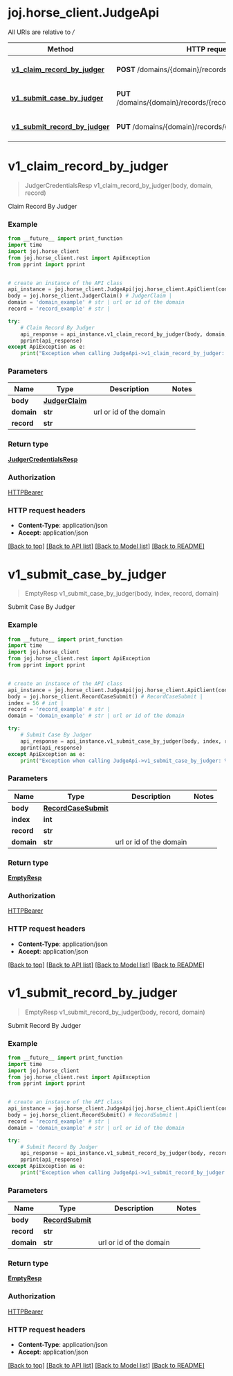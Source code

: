 # joj.horse_client.JudgeApi

All URIs are relative to */*

Method | HTTP request | Description
------------- | ------------- | -------------
[**v1_claim_record_by_judger**](JudgeApi.md#v1_claim_record_by_judger) | **POST** /domains/{domain}/records/{record}/judge/claim | Claim Record By Judger
[**v1_submit_case_by_judger**](JudgeApi.md#v1_submit_case_by_judger) | **PUT** /domains/{domain}/records/{record}/cases/{index}/judge | Submit Case By Judger
[**v1_submit_record_by_judger**](JudgeApi.md#v1_submit_record_by_judger) | **PUT** /domains/{domain}/records/{record}/judge | Submit Record By Judger

# **v1_claim_record_by_judger**
> JudgerCredentialsResp v1_claim_record_by_judger(body, domain, record)

Claim Record By Judger

### Example
```python
from __future__ import print_function
import time
import joj.horse_client
from joj.horse_client.rest import ApiException
from pprint import pprint


# create an instance of the API class
api_instance = joj.horse_client.JudgeApi(joj.horse_client.ApiClient(configuration))
body = joj.horse_client.JudgerClaim() # JudgerClaim | 
domain = 'domain_example' # str | url or id of the domain
record = 'record_example' # str | 

try:
    # Claim Record By Judger
    api_response = api_instance.v1_claim_record_by_judger(body, domain, record)
    pprint(api_response)
except ApiException as e:
    print("Exception when calling JudgeApi->v1_claim_record_by_judger: %s\n" % e)
```

### Parameters

Name | Type | Description  | Notes
------------- | ------------- | ------------- | -------------
 **body** | [**JudgerClaim**](JudgerClaim.md)|  | 
 **domain** | **str**| url or id of the domain | 
 **record** | **str**|  | 

### Return type

[**JudgerCredentialsResp**](JudgerCredentialsResp.md)

### Authorization

[HTTPBearer](../README.md#HTTPBearer)

### HTTP request headers

 - **Content-Type**: application/json
 - **Accept**: application/json

[[Back to top]](#) [[Back to API list]](../README.md#documentation-for-api-endpoints) [[Back to Model list]](../README.md#documentation-for-models) [[Back to README]](../README.md)

# **v1_submit_case_by_judger**
> EmptyResp v1_submit_case_by_judger(body, index, record, domain)

Submit Case By Judger

### Example
```python
from __future__ import print_function
import time
import joj.horse_client
from joj.horse_client.rest import ApiException
from pprint import pprint


# create an instance of the API class
api_instance = joj.horse_client.JudgeApi(joj.horse_client.ApiClient(configuration))
body = joj.horse_client.RecordCaseSubmit() # RecordCaseSubmit | 
index = 56 # int | 
record = 'record_example' # str | 
domain = 'domain_example' # str | url or id of the domain

try:
    # Submit Case By Judger
    api_response = api_instance.v1_submit_case_by_judger(body, index, record, domain)
    pprint(api_response)
except ApiException as e:
    print("Exception when calling JudgeApi->v1_submit_case_by_judger: %s\n" % e)
```

### Parameters

Name | Type | Description  | Notes
------------- | ------------- | ------------- | -------------
 **body** | [**RecordCaseSubmit**](RecordCaseSubmit.md)|  | 
 **index** | **int**|  | 
 **record** | **str**|  | 
 **domain** | **str**| url or id of the domain | 

### Return type

[**EmptyResp**](EmptyResp.md)

### Authorization

[HTTPBearer](../README.md#HTTPBearer)

### HTTP request headers

 - **Content-Type**: application/json
 - **Accept**: application/json

[[Back to top]](#) [[Back to API list]](../README.md#documentation-for-api-endpoints) [[Back to Model list]](../README.md#documentation-for-models) [[Back to README]](../README.md)

# **v1_submit_record_by_judger**
> EmptyResp v1_submit_record_by_judger(body, record, domain)

Submit Record By Judger

### Example
```python
from __future__ import print_function
import time
import joj.horse_client
from joj.horse_client.rest import ApiException
from pprint import pprint


# create an instance of the API class
api_instance = joj.horse_client.JudgeApi(joj.horse_client.ApiClient(configuration))
body = joj.horse_client.RecordSubmit() # RecordSubmit | 
record = 'record_example' # str | 
domain = 'domain_example' # str | url or id of the domain

try:
    # Submit Record By Judger
    api_response = api_instance.v1_submit_record_by_judger(body, record, domain)
    pprint(api_response)
except ApiException as e:
    print("Exception when calling JudgeApi->v1_submit_record_by_judger: %s\n" % e)
```

### Parameters

Name | Type | Description  | Notes
------------- | ------------- | ------------- | -------------
 **body** | [**RecordSubmit**](RecordSubmit.md)|  | 
 **record** | **str**|  | 
 **domain** | **str**| url or id of the domain | 

### Return type

[**EmptyResp**](EmptyResp.md)

### Authorization

[HTTPBearer](../README.md#HTTPBearer)

### HTTP request headers

 - **Content-Type**: application/json
 - **Accept**: application/json

[[Back to top]](#) [[Back to API list]](../README.md#documentation-for-api-endpoints) [[Back to Model list]](../README.md#documentation-for-models) [[Back to README]](../README.md)

